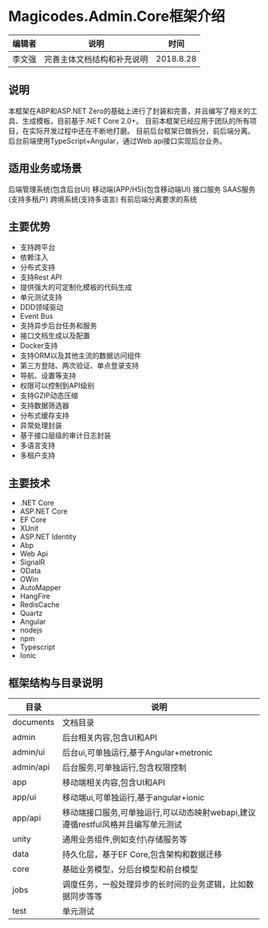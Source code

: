 # Magicodes.Admin.Core框架介绍

| 编辑者 | 说明                       | 时间      |
| ------ | -------------------------- | --------- |
| 李文强 | 完善主体文档结构和补充说明 | 2018.8.28 |

## 说明

本框架在ABP和ASP.NET Zero的基础上进行了封装和完善，并且编写了相关的工具、生成模板，目前基于.NET Core 2.0+。
目前本框架已经应用于团队的所有项目，在实际开发过程中还在不断地打磨。
目前后台框架已做拆分，前后端分离。后台前端使用TypeScript+Angular，通过Web api接口实现后台业务。

## 适用业务或场景

后端管理系统(包含后台UI)
移动端(APP/H5)(包含移动端UI)
接口服务
SAAS服务(支持多租户)
跨境系统(支持多语言)
有前后端分离要求的系统

## 主要优势

* 支持跨平台
* 依赖注入
* 分布式支持
* 支持Rest API
* 提供强大的可定制化模板的代码生成
* 单元测试支持
* DDD领域驱动
* Event Bus
* 支持异步后台任务和服务
* 接口文档生成以及配置
* Docker支持
* 支持ORM以及其他主流的数据访问组件
* 第三方登陆、两次验证、单点登录支持
* 导航、设置等支持
* 权限可以控制到API级别
* 支持GZIP动态压缩
* 支持数据筛选器
* 分布式缓存支持
* 异常处理封装
* 基于接口层级的审计日志封装
* 多语言支持
* 多租户支持

## 主要技术

* .NET Core
* ASP.NET Core
* EF Core
* XUnit
* ASP.NET Identity
* Abp
* Web Api
* SignalR
* OData
* OWin
* AutoMapper
* HangFire
* RedisCache
* Quartz
* Angular
* nodejs
* npm
* Typescript
* Ionic

## 框架结构与目录说明

| 目录      | 说明                                                                             |
| --------- | -------------------------------------------------------------------------------- |
| documents | 文档目录                                                                         |
| admin     | 后台相关内容,包含UI和API                                                         |
| admin/ui  | 后台ui,可单独运行,基于Angular+metronic                                           |
| admin/api | 后台服务,可单独运行,包含权限控制                                                 |
| app       | 移动端相关内容,包含UI和API                                                       |
| app/ui    | 移动端ui,可单独运行,基于angular+ionic                                            |
| app/api   | 移动端接口服务,可单独运行,可以动态映射webapi,建议遵循restful风格并且编写单元测试 |
| unity     | 通用业务组件,例如支付\存储服务等                                                 |
| data      | 持久化层，基于EF Core,包含架构和数据迁移                                         |
| core      | 基础业务模型，分后台模型和前台模型                                               |
| jobs      | 调度任务，一般处理异步的长时间的业务逻辑，比如数据同步等等                       |
| test      | 单元测试                                                                         |